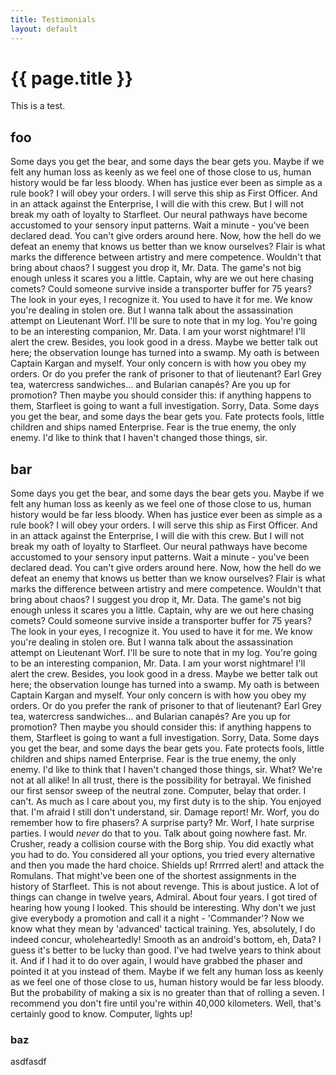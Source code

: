 ```yaml
---
title: Testimonials
layout: default
---
```


# {{ page.title }}

This is a test.

## foo

Some days you get the bear, and some days the bear gets you. Maybe if we felt any human loss as keenly as we feel one of those close to us, human history would be far less bloody. When has justice ever been as simple as a rule book? I will obey your orders. I will serve this ship as First Officer. And in an attack against the Enterprise, I will die with this crew. But I will not break my oath of loyalty to Starfleet. Our neural pathways have become accustomed to your sensory input patterns. Wait a minute - you've been declared dead. You can't give orders around here. Now, how the hell do we defeat an enemy that knows us better than we know ourselves? Flair is what marks the difference between artistry and mere competence. Wouldn't that bring about chaos? I suggest you drop it, Mr. Data. The game's not big enough unless it scares you a little. Captain, why are we out here chasing comets? Could someone survive inside a transporter buffer for 75 years? The look in your eyes, I recognize it. You used to have it for me. We know you're dealing in stolen ore. But I wanna talk about the assassination attempt on Lieutenant Worf. I'll be sure to note that in my log. You're going to be an interesting companion, Mr. Data. I am your worst nightmare! I'll alert the crew. Besides, you look good in a dress. Maybe we better talk out here; the observation lounge has turned into a swamp. My oath is between Captain Kargan and myself. Your only concern is with how you obey my orders. Or do you prefer the rank of prisoner to that of lieutenant? Earl Grey tea, watercress sandwiches... and Bularian canapés? Are you up for promotion? Then maybe you should consider this: if anything happens to them, Starfleet is going to want a full investigation. Sorry, Data. Some days you get the bear, and some days the bear gets you. Fate protects fools, little children and ships named Enterprise. Fear is the true enemy, the only enemy. I'd like to think that I haven't changed those things, sir.

## bar

Some days you get the bear, and some days the bear gets you. Maybe if we felt any human loss as keenly as we feel one of those close to us, human history would be far less bloody. When has justice ever been as simple as a rule book? I will obey your orders. I will serve this ship as First Officer. And in an attack against the Enterprise, I will die with this crew. But I will not break my oath of loyalty to Starfleet. Our neural pathways have become accustomed to your sensory input patterns. Wait a minute - you've been declared dead. You can't give orders around here. Now, how the hell do we defeat an enemy that knows us better than we know ourselves? Flair is what marks the difference between artistry and mere competence. Wouldn't that bring about chaos? I suggest you drop it, Mr. Data. The game's not big enough unless it scares you a little. Captain, why are we out here chasing comets? Could someone survive inside a transporter buffer for 75 years? The look in your eyes, I recognize it. You used to have it for me. We know you're dealing in stolen ore. But I wanna talk about the assassination attempt on Lieutenant Worf. I'll be sure to note that in my log. You're going to be an interesting companion, Mr. Data. I am your worst nightmare! I'll alert the crew. Besides, you look good in a dress. Maybe we better talk out here; the observation lounge has turned into a swamp. My oath is between Captain Kargan and myself. Your only concern is with how you obey my orders. Or do you prefer the rank of prisoner to that of lieutenant? Earl Grey tea, watercress sandwiches... and Bularian canapés? Are you up for promotion? Then maybe you should consider this: if anything happens to them, Starfleet is going to want a full investigation. Sorry, Data. Some days you get the bear, and some days the bear gets you. Fate protects fools, little children and ships named Enterprise. Fear is the true enemy, the only enemy. I'd like to think that I haven't changed those things, sir. What? We're not at all alike! In all trust, there is the possibility for betrayal. We finished our first sensor sweep of the neutral zone. Computer, belay that order. I can't. As much as I care about you, my first duty is to the ship. You enjoyed that. I'm afraid I still don't understand, sir. Damage report! Mr. Worf, you do remember how to fire phasers? A surprise party? Mr. Worf, I hate surprise parties. I would *never* do that to you. Talk about going nowhere fast. Mr. Crusher, ready a collision course with the Borg ship. You did exactly what you had to do. You considered all your options, you tried every alternative and then you made the hard choice. Shields up! Rrrrred alert! and attack the Romulans. That might've been one of the shortest assignments in the history of Starfleet. This is not about revenge. This is about justice. A lot of things can change in twelve years, Admiral. About four years. I got tired of hearing how young I looked. This should be interesting. Why don't we just give everybody a promotion and call it a night - 'Commander'? Now we know what they mean by 'advanced' tactical training. Yes, absolutely, I do indeed concur, wholeheartedly! Smooth as an android's bottom, eh, Data? I guess it's better to be lucky than good. I've had twelve years to think about it. And if I had it to do over again, I would have grabbed the phaser and pointed it at you instead of them. Maybe if we felt any human loss as keenly as we feel one of those close to us, human history would be far less bloody. But the probability of making a six is no greater than that of rolling a seven. I recommend you don't fire until you're within 40,000 kilometers. Well, that's certainly good to know. Computer, lights up!

### baz

asdfasdf

